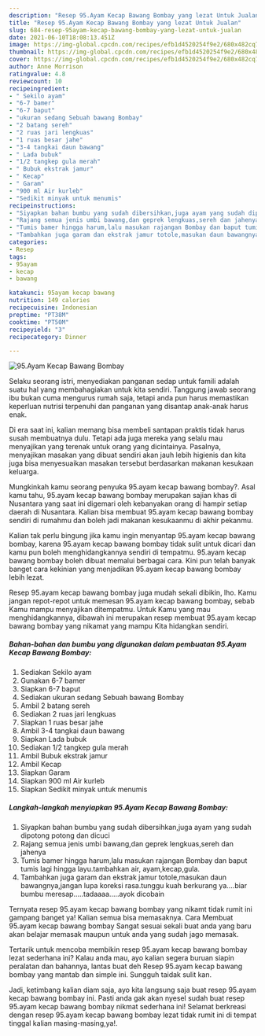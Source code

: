 ```yaml
---
description: "Resep 95.Ayam Kecap Bawang Bombay yang lezat Untuk Jualan"
title: "Resep 95.Ayam Kecap Bawang Bombay yang lezat Untuk Jualan"
slug: 684-resep-95ayam-kecap-bawang-bombay-yang-lezat-untuk-jualan
date: 2021-06-10T18:08:13.451Z
image: https://img-global.cpcdn.com/recipes/efb1d4520254f9e2/680x482cq70/95ayam-kecap-bawang-bombay-foto-resep-utama.jpg
thumbnail: https://img-global.cpcdn.com/recipes/efb1d4520254f9e2/680x482cq70/95ayam-kecap-bawang-bombay-foto-resep-utama.jpg
cover: https://img-global.cpcdn.com/recipes/efb1d4520254f9e2/680x482cq70/95ayam-kecap-bawang-bombay-foto-resep-utama.jpg
author: Anne Morrison
ratingvalue: 4.8
reviewcount: 10
recipeingredient:
- " Sekilo ayam"
- "6-7 bamer"
- "6-7 baput"
- "ukuran sedang Sebuah bawang Bombay"
- "2 batang sereh"
- "2 ruas jari lengkuas"
- "1 ruas besar jahe"
- "3-4 tangkai daun bawang"
- " Lada bubuk"
- "1/2 tangkep gula merah"
- " Bubuk ekstrak jamur"
- " Kecap"
- " Garam"
- "900 ml Air kurleb"
- "Sedikit minyak untuk menumis"
recipeinstructions:
- "Siyapkan bahan bumbu yang sudah dibersihkan,juga ayam yang sudah dipotong potong dan dicuci"
- "Rajang semua jenis umbi bawang,dan geprek lengkuas,sereh dan jahenya"
- "Tumis bamer hingga harum,lalu masukan rajangan Bombay dan baput tumis lagi hingga layu.tambahkan air, ayam,kecap,gula."
- "Tambahkan juga garam dan ekstrak jamur totole,masukan daun bawangnya,jangan lupa koreksi rasa.tunggu kuah berkurang ya....biar bumbu meresap.....tadaaaa.....ayok dicobain"
categories:
- Resep
tags:
- 95ayam
- kecap
- bawang

katakunci: 95ayam kecap bawang 
nutrition: 149 calories
recipecuisine: Indonesian
preptime: "PT38M"
cooktime: "PT50M"
recipeyield: "3"
recipecategory: Dinner

---
```



![95.Ayam Kecap Bawang Bombay](https://img-global.cpcdn.com/recipes/efb1d4520254f9e2/680x482cq70/95ayam-kecap-bawang-bombay-foto-resep-utama.jpg)

Selaku seorang istri, menyediakan panganan sedap untuk famili adalah suatu hal yang membahagiakan untuk kita sendiri. Tanggung jawab seorang ibu bukan cuma mengurus rumah saja, tetapi anda pun harus memastikan keperluan nutrisi terpenuhi dan panganan yang disantap anak-anak harus enak.

Di era  saat ini, kalian memang bisa membeli santapan praktis tidak harus susah membuatnya dulu. Tetapi ada juga mereka yang selalu mau menyajikan yang terenak untuk orang yang dicintainya. Pasalnya, menyajikan masakan yang dibuat sendiri akan jauh lebih higienis dan kita juga bisa menyesuaikan masakan tersebut berdasarkan makanan kesukaan keluarga. 



Mungkinkah kamu seorang penyuka 95.ayam kecap bawang bombay?. Asal kamu tahu, 95.ayam kecap bawang bombay merupakan sajian khas di Nusantara yang saat ini digemari oleh kebanyakan orang di hampir setiap daerah di Nusantara. Kalian bisa membuat 95.ayam kecap bawang bombay sendiri di rumahmu dan boleh jadi makanan kesukaanmu di akhir pekanmu.

Kalian tak perlu bingung jika kamu ingin menyantap 95.ayam kecap bawang bombay, karena 95.ayam kecap bawang bombay tidak sulit untuk dicari dan kamu pun boleh menghidangkannya sendiri di tempatmu. 95.ayam kecap bawang bombay boleh dibuat memalui berbagai cara. Kini pun telah banyak banget cara kekinian yang menjadikan 95.ayam kecap bawang bombay lebih lezat.

Resep 95.ayam kecap bawang bombay juga mudah sekali dibikin, lho. Kamu jangan repot-repot untuk memesan 95.ayam kecap bawang bombay, sebab Kamu mampu menyajikan ditempatmu. Untuk Kamu yang mau menghidangkannya, dibawah ini merupakan resep membuat 95.ayam kecap bawang bombay yang nikamat yang mampu Kita hidangkan sendiri.

<!--inarticleads1-->

##### Bahan-bahan dan bumbu yang digunakan dalam pembuatan 95.Ayam Kecap Bawang Bombay:

1. Sediakan  Sekilo ayam
1. Gunakan 6-7 bamer
1. Siapkan 6-7 baput
1. Sediakan ukuran sedang Sebuah bawang Bombay
1. Ambil 2 batang sereh
1. Sediakan 2 ruas jari lengkuas
1. Siapkan 1 ruas besar jahe
1. Ambil 3-4 tangkai daun bawang
1. Siapkan  Lada bubuk
1. Sediakan 1/2 tangkep gula merah
1. Ambil  Bubuk ekstrak jamur
1. Ambil  Kecap
1. Siapkan  Garam
1. Siapkan 900 ml Air kurleb
1. Siapkan Sedikit minyak untuk menumis




<!--inarticleads2-->

##### Langkah-langkah menyiapkan 95.Ayam Kecap Bawang Bombay:

1. Siyapkan bahan bumbu yang sudah dibersihkan,juga ayam yang sudah dipotong potong dan dicuci
1. Rajang semua jenis umbi bawang,dan geprek lengkuas,sereh dan jahenya
1. Tumis bamer hingga harum,lalu masukan rajangan Bombay dan baput tumis lagi hingga layu.tambahkan air, ayam,kecap,gula.
1. Tambahkan juga garam dan ekstrak jamur totole,masukan daun bawangnya,jangan lupa koreksi rasa.tunggu kuah berkurang ya....biar bumbu meresap.....tadaaaa.....ayok dicobain




Ternyata resep 95.ayam kecap bawang bombay yang nikamt tidak rumit ini gampang banget ya! Kalian semua bisa memasaknya. Cara Membuat 95.ayam kecap bawang bombay Sangat sesuai sekali buat anda yang baru akan belajar memasak maupun untuk anda yang sudah jago memasak.

Tertarik untuk mencoba membikin resep 95.ayam kecap bawang bombay lezat sederhana ini? Kalau anda mau, ayo kalian segera buruan siapin peralatan dan bahannya, lantas buat deh Resep 95.ayam kecap bawang bombay yang mantab dan simple ini. Sungguh taidak sulit kan. 

Jadi, ketimbang kalian diam saja, ayo kita langsung saja buat resep 95.ayam kecap bawang bombay ini. Pasti anda gak akan nyesel sudah buat resep 95.ayam kecap bawang bombay nikmat sederhana ini! Selamat berkreasi dengan resep 95.ayam kecap bawang bombay lezat tidak rumit ini di tempat tinggal kalian masing-masing,ya!.

